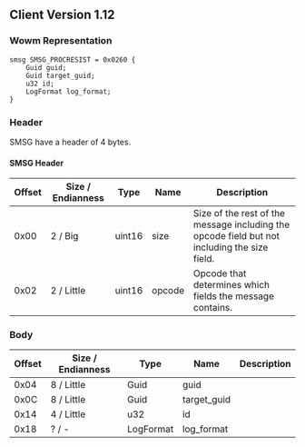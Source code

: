 ## Client Version 1.12

### Wowm Representation
```rust,ignore
smsg SMSG_PROCRESIST = 0x0260 {
    Guid guid;    
    Guid target_guid;    
    u32 id;    
    LogFormat log_format;    
}
```
### Header
SMSG have a header of 4 bytes.

#### SMSG Header
| Offset | Size / Endianness | Type   | Name   | Description |
| ------ | ----------------- | ------ | ------ | ----------- |
| 0x00   | 2 / Big           | uint16 | size   | Size of the rest of the message including the opcode field but not including the size field.|
| 0x02   | 2 / Little        | uint16 | opcode | Opcode that determines which fields the message contains.|
### Body
| Offset | Size / Endianness | Type | Name | Description |
| ------ | ----------------- | ---- | ---- | ----------- |
| 0x04 | 8 / Little | Guid | guid |  |
| 0x0C | 8 / Little | Guid | target_guid |  |
| 0x14 | 4 / Little | u32 | id |  |
| 0x18 | ? / - | LogFormat | log_format |  |
